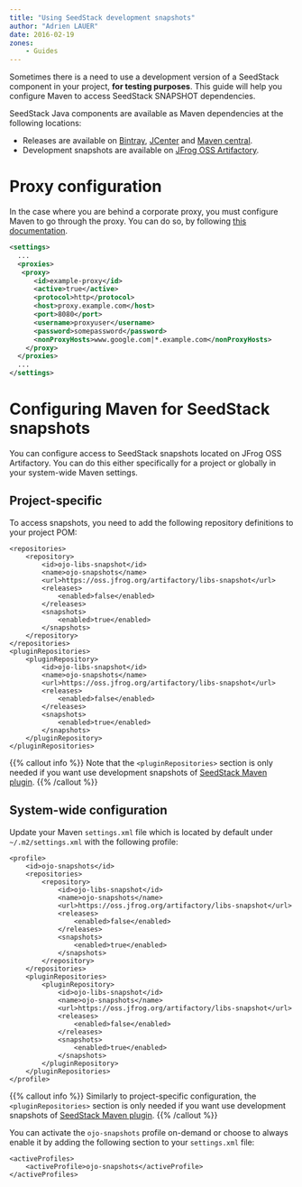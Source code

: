 ```yaml
---
title: "Using SeedStack development snapshots"
author: "Adrien LAUER"
date: 2016-02-19
zones:
    - Guides
---
```


Sometimes there is a need to use a development version of a SeedStack component in your project, **for testing purposes**.
This guide will help you configure Maven to access SeedStack SNAPSHOT dependencies.<!--more-->
 
SeedStack Java components are available as Maven dependencies at the following locations:

* Releases are available on [Bintray](https://bintray.com/seedstack/jars), [JCenter](https://bintray.com/bintray/jcenter)
 and [Maven central](http://search.maven.org/).
* Development snapshots are available on [JFrog OSS Artifactory](https://oss.jfrog.org/artifactory/webapp/#/artifacts/browse/simple/General/oss-snapshot-local/org/seedstack).

# Proxy configuration

In the case where you are behind a corporate proxy, you must configure Maven to go through the proxy. You can do so, by
following [this documentation](https://maven.apache.org/guides/mini/guide-proxies.html).

```xml
<settings>
  ...
  <proxies>
   <proxy>
      <id>example-proxy</id>
      <active>true</active>
      <protocol>http</protocol>
      <host>proxy.example.com</host>
      <port>8080</port>
      <username>proxyuser</username>
      <password>somepassword</password>
      <nonProxyHosts>www.google.com|*.example.com</nonProxyHosts>
    </proxy>
  </proxies>
  ...
</settings>
```

# Configuring Maven for SeedStack snapshots

You can configure access to SeedStack snapshots located on JFrog OSS Artifactory. You can do this either specifically for
a project or globally in your system-wide Maven settings.

## Project-specific

To access snapshots, you need to add the following repository definitions to your project POM:

    <repositories>
        <repository>
            <id>ojo-libs-snapshot</id>
            <name>ojo-snapshots</name>
            <url>https://oss.jfrog.org/artifactory/libs-snapshot</url>
            <releases>
                <enabled>false</enabled>
            </releases>
            <snapshots>
                <enabled>true</enabled>
            </snapshots>
        </repository>
    </repositories>
    <pluginRepositories>
        <pluginRepository>
            <id>ojo-libs-snapshot</id>
            <name>ojo-snapshots</name>
            <url>https://oss.jfrog.org/artifactory/libs-snapshot</url>
            <releases>
                <enabled>false</enabled>
            </releases>
            <snapshots>
                <enabled>true</enabled>
            </snapshots>
        </pluginRepository>
    </pluginRepositories>

{{% callout info %}}
Note that the `<pluginRepositories>` section is only needed if you want use development snapshots of [SeedStack Maven
plugin](http://seedstack.org/docs/seed/maven-plugin/).
{{% /callout %}}

## System-wide configuration

Update your Maven `settings.xml` file which is located by default under `~/.m2/settings.xml` with the following profile:

    <profile>
        <id>ojo-snapshots</id>
        <repositories>
            <repository>
                <id>ojo-libs-snapshot</id>
                <name>ojo-snapshots</name>
                <url>https://oss.jfrog.org/artifactory/libs-snapshot</url>
                <releases>
                    <enabled>false</enabled>
                </releases>
                <snapshots>
                    <enabled>true</enabled>
                </snapshots>
            </repository>
        </repositories>
        <pluginRepositories>
            <pluginRepository>
                <id>ojo-libs-snapshot</id>
                <name>ojo-snapshots</name>
                <url>https://oss.jfrog.org/artifactory/libs-snapshot</url>
                <releases>
                    <enabled>false</enabled>
                </releases>
                <snapshots>
                    <enabled>true</enabled>
                </snapshots>
            </pluginRepository>
        </pluginRepositories>
    </profile>

{{% callout info %}}
Similarly to project-specific configuration, the `<pluginRepositories>` section is only needed if you want use development
snapshots of [SeedStack Maven plugin](http://seedstack.org/docs/seed/maven-plugin/).
{{% /callout %}}

You can activate the `ojo-snapshots` profile on-demand or choose to always enable it by adding the following section to
your `settings.xml` file:

    <activeProfiles>
        <activeProfile>ojo-snapshots</activeProfile>
    </activeProfiles>

